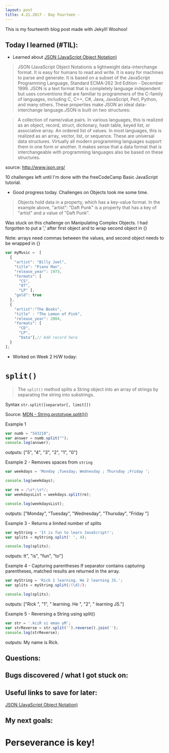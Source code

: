 ```yaml
---
layout: post
title: 4.21.2017 - Day Fourteen - 
---
```


This is my fourteenth blog post made with Jekyll! Woohoo! 

## Today I learned (#TIL):   

- Learned about [JSON (JavaScript Object Notation)](http://www.json.org/)

>JSON (JavaScript Object Notationis a lightweight data-interchange format. It is easy for humans to read and write. It is easy for machines to parse and generate. It is based on a subset of the JavaScript Programming Language, Standard ECMA-262 3rd Edition - December 1999. JSON is a text format that is completely language independent but uses conventions that are familiar to programmers of the C-family of languages, including C, C++, C#, Java, JavaScript, Perl, Python, and many others. These properties make JSON an ideal data-interchange language.JSON is built on two structures:

>A collection of name/value pairs. In various languages, this is realized as an object, record, struct, dictionary, hash table, keyed list, or associative array.
An ordered list of values. In most languages, this is realized as an array, vector, list, or sequence.
These are universal data structures. Virtually all modern programming languages support them in one form or another. It makes sense that a data format that is interchangeable with programming languages also be based on these structures.

source:  http://www.json.org/


10 challenges left until I'm done with the freeCodeCamp Basic JavaScript tutorial.
- Good progress today.  Challenges on Objects took me some time.

> Objects hold data in a property, which has a key-value format. In the example above, "artist": "Daft Punk" is a property that has a key of "artist" and a value of "Daft Punk".

Was stuck on this challenge on Manipulating Complex Objects.  I had forgotten to put a ',' after first object and to wrap second object in {}

Note:  arrays need commas between the values, and second object needs to be wrapped in {}

```javascript
var myMusic =  [
  {
    "artist": "Billy Joel",
    "title": "Piano Man",
    "release_year": 1973,
    "formats": [ 
      "CS", 
      "8T", 
      "LP" ],
    "gold": true
  },
  {  
	"artist":"The Books",
    "title" : "The Lemon of Pink",
    "release_year": 2004,
    "formats": [
      "CD",
      "LP",
      "Data"],// Add record here
  }
];
```

- Worked on Week 2 H/W today:

# `split()`
> The `split()` method splits a String object into an array of strings by separating the string into substrings.

Syntax
`str.split([separator[, limit]])`


Source:  [MDN - String.prototype.split()()](https://developer.mozilla.org/en-US/docs/Web/JavaScript/Reference/Global_Objects/String/split)

Example 1
```javascript
var numb = "543210";
var answer = numb.split("");
console.log(answer);
```
outputs:  ["5", "4", "3", "2", "1", "0"]

Example 2 - Removes spaces from `string`

```javascript
var weekdays = 'Monday ;Tuesday; Wednesday ; Thursday ;Friday ';

console.log(weekdays);

var re = /\s*;\s*/;
var weekdaysList = weekdays.split(re);

console.log(weekdaysList);
```
outputs:  ["Monday", "Tuesday", "Wednesday", "Thursday", "Friday "]


Example 3 - Returns a limited number of splits

```javascript
var myString = 'It is fun to learn JavaScript!';
var splits = myString.split(' ', 4);

console.log(splits);
```
outputs:  It", "is", "fun", "to"]

Example 4 - Capturing parentheses
If separator contains capturing parentheses, matched results are returned in the array.

```javascript
var myString = 'Rick 1 learning. He 2 learning JS.';
var splits = myString.split(/(\d)/);

console.log(splits);
```
outputs:  ["Rick ", "1", " learning. He ", "2", " learning JS."]

Example 5 - Reversing a String using split()

```javascript
var str = '.kciR si eman yM';
var strReverse = str.split('').reverse().join(''); 
console.log(strReverse);
```
outputs:  My name is Rick.


## Questions:



## Bugs discovered / what I got stuck on:



## Useful links to save for later:

[JSON (JavaScript Object Notation)](http://www.json.org/) 

## My next goals:


# Perseverance is key!







